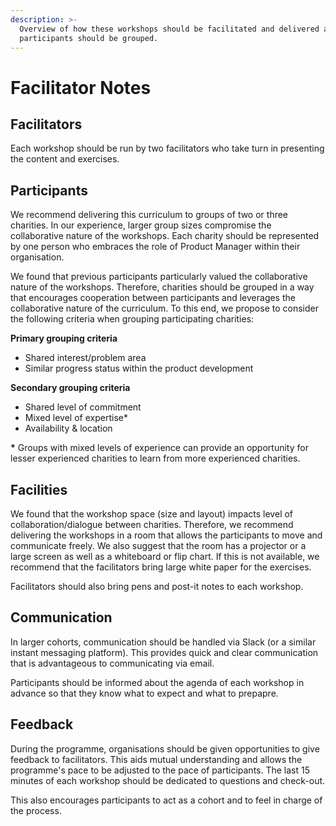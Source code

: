 ```yaml
---
description: >-
  Overview of how these workshops should be facilitated and delivered and how
  participants should be grouped.
---
```


# Facilitator Notes

## Facilitators

Each workshop should be run by two facilitators who take turn in presenting the content and exercises.

## Participants

We recommend delivering this curriculum to groups of two or three charities. In our experience, larger group sizes compromise the collaborative nature of the workshops. Each charity should be represented by one person who embraces the role of Product Manager within their organisation.

We found that previous participants particularly valued the collaborative nature of the workshops. Therefore, charities should be grouped in a way that encourages cooperation between participants and leverages the collaborative nature of the curriculum. To this end, we propose to consider the following criteria when grouping participating charities:

**Primary grouping criteria**

- Shared interest/problem area
- Similar progress status within the product development

**Secondary grouping criteria**

- Shared level of commitment
- Mixed level of expertise\*
- Availability & location

**\*** Groups with mixed levels of experience can provide an opportunity for lesser experienced charities to learn from more experienced charities.

## Facilities

We found that the workshop space \(size and layout\) impacts level of collaboration/dialogue between charities. Therefore, we recommend delivering the workshops in a room that allows the participants to move and communicate freely. We also suggest that the room has a projector or a large screen as well as a whiteboard or flip chart. If this is not available, we recommend that the facilitators bring large white paper for the exercises.

Facilitators should also bring pens and post-it notes to each workshop.

## **Communication**

In larger cohorts, communication should be handled via Slack (or a similar instant messaging platform). This provides quick and clear communication that is advantageous to communicating via email.

Participants should be informed about the agenda of each workshop in advance so that they know what to expect and what to prepapre.

## Feedback

During the programme, organisations should be given opportunities to give feedback to facilitators. This aids mutual understanding and allows the programme's pace to be adjusted to the pace of participants. The last 15 minutes of each workshop should be dedicated to questions and check-out.

This also encourages participants to act as a cohort and to feel in charge of the process.
